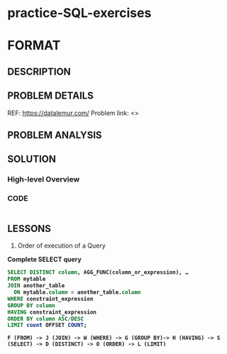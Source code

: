 # practice-SQL-exercises

# FORMAT

## DESCRIPTION

## PROBLEM DETAILS
REF: <https://datalemur.com/>
Problem link: <>

## PROBLEM ANALYSIS

## SOLUTION

### High-level Overview

### CODE
```sql

```

## LESSONS

1. Order of execution of a Query

<b>Complete SELECT query<b>

```sql
SELECT DISTINCT column, AGG_FUNC(column_or_expression), …
FROM mytable
JOIN another_table
  ON mytable.column = another_table.column
WHERE constraint_expression
GROUP BY column
HAVING constraint_expression
ORDER BY column ASC/DESC
LIMIT count OFFSET COUNT;
```

`F (FROM) -> J (JOIN) -> W (WHERE) -> G (GROUP BY)-> H (HAVING) -> S (SELECT) -> D (DISTINCT) -> O (ORDER) -> L (LIMIT)`

